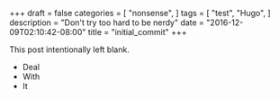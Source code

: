 +++
draft = false
categories = [
  "nonsense",
]
tags = [
  "test",
  "Hugo",
]
description = "Don't try too hard to be nerdy"
date = "2016-12-09T02:10:42-08:00"
title = "initial_commit"
+++

This post intentionally left blank.

- Deal
- With
- It
